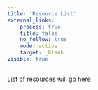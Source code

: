 ```yaml
---
title: 'Resource List'
external_links:
    process: true
    title: false
    no_follow: true
    mode: active
    target: _blank
visible: true
---
```


List of resources will go here